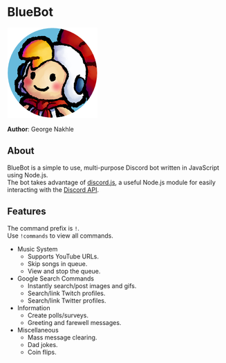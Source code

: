 # BlueBot

![BlueBot_logo](docs/icon.png)

**Author**: George Nakhle

## About

BlueBot is a simple to use, multi-purpose Discord bot written in JavaScript using Node.js.\
The bot takes advantage of [discord.js](https://discord.js.org/#/), a useful Node.js module for easily interacting with the [Discord API](https://discord.com/developers/docs/intro).

## Features

The command prefix is `!`.\
Use `!commands` to view all commands.

- Music System
    - Supports YouTube URLs.
    - Skip songs in queue.
    - View and stop the queue.
- Google Search Commands
    - Instantly search/post images and gifs.
    - Search/link Twitch profiles.
    - Search/link Twitter profiles.
- Information
    - Create polls/surveys.
    - Greeting and farewell messages.
- Miscellaneous 
    - Mass message clearing.
    - Dad jokes.
    - Coin flips.
